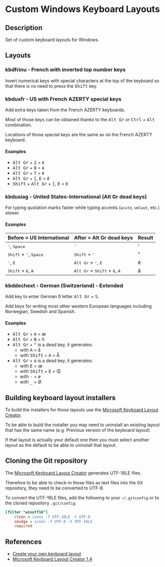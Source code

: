 # Custom Windows Keyboard Layouts

## Description

Set of custom keyboard layouts for Windows.

## Layouts

### kbdfrinu - French with inverted top number keys

Invert numerical keys with special characters at the top of the keyboard so that
there is no need to press the <kbd>Shift</kbd> key.

### kbdusfr - US with French AZERTY special keys

Add extra keys taken from the French AZERTY keyboards.

Most of those keys can be obtained thanks to the <kbd>Alt Gr</kbd> or
<kbd>Ctrl</kbd> + <kbd>Alt</kbd> combination.

Locations of those special keys are the same as on the French AZERTY keyboard.

#### Examples

- <kbd>Alt Gr</kbd> + <kbd>2</kbd> = é
- <kbd>Alt Gr</kbd> + <kbd>0</kbd> = à
- <kbd>Alt Gr</kbd> + <kbd>7</kbd> = è
- <kbd>Alt Gr</kbd> + <kbd>[</kbd>, <kbd>E</kbd> = ê
- <kbd>Shift</kbd> + <kbd>Alt Gr</kbd> + <kbd>[</kbd>, <kbd>E</kbd> = ë

### kbdusiag - United States-International (Alt Gr dead keys)

For typing quotation marks faster while typing accents (`acute`, `umlaut`, etc.) slower.

#### Examples
| Before = US International | After = Alt Gr dead keys | Result |
|---------------------------|------------------------------------|--------|
| <kbd>'</kbd>, <kbd>Space</kbd> | <kbd>'</kbd>                  | '      |
| <kbd>Shift</kbd> + <kbd>'</kbd>, <kbd>Space</kbd> | <kbd>Shift</kbd> + <kbd>'</kbd> | " |
| <kbd>'</kbd>, <kbd>E</kbd> | <kbd>Alt Gr</kbd> + <kbd>'</kbd>, <kbd>E</kbd> | é |
| <kbd>Shift</kbd> + <kbd>6</kbd>, <kbd>A</kbd> | <kbd>Alt Gr</kbd> + <kbd>Shift</kbd> + <kbd>6</kbd>, <kbd>A</kbd> | â |

### kbddechext - German (Switzerland) - Extended

Add key to enter German ß letter <kbd>Alt Gr</kbd> + <kbd>S</kbd>. 

Add keys for writing most other western European languages including Norwegian,
Swedish and Spanish. 

#### Examples

- <kbd>Alt Gr</kbd> + <kbd>A</kbd> = æ
- <kbd>Alt Gr</kbd> + <kbd>N</kbd> = ñ
- <kbd>Alt Gr</kbd> + <kbd>°</kbd> is a dead key, it generates:
    * with <kbd>A</kbd> = å
    * with <kbd>Shift</kbd> + <kbd>A</kbd> = Å
- <kbd>Alt Gr</kbd> + <kbd>o</kbd> is a dead key, it generates:
    * with <kbd>E</kbd> = œ
    * with <kbd>Shift</kbd> + <kbd>E</kbd> = Œ
    * with <kbd>-</kbd> = ø
    * with <kbd>_</kbd> = Ø

## Building keyboard layout installers

To build the installers for those layouts use the [Microsoft Keyboard Layout Creator][2].

To be able to build the installer you may need to uninstall an existing layout
that has the same name (e.g. Previous version of the keyboard layout).

If that layout is actually your default one then you must select another layout
as the default to be able to uninstall that layout. 

## Cloning the Git repository

The [Microsoft Keyboard Layout Creator][2] generates UTF-16LE files.

Therefore to be able to check-in those files as text files into the Git repository,
they need to be converted to UTF-8.

To convert the UTF-16LE files, add the following to your `~/.gitconfig` or
to the cloned repository `.git/config`:

```ini
[filter "winutf16"]
	clean = iconv -f UTF-16LE -t UTF-8
	smudge = iconv -f UTF-8 -t UTF-16LE
	required
```

## References

- [Create your own keyboard layout][1]
- [Microsoft Keyboard Layout Creator 1.4][2]

[1]: http://windows.microsoft.com/en-us/windows-vista/create-your-own-keyboard-layout
[2]: https://www.microsoft.com/en-us/download/details.aspx?id=22339
